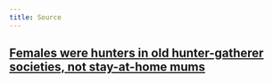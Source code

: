 ```yaml
---
title: Source
---
```


## [Females were hunters in old hunter-gatherer societies, not stay-at-home mums](https://www.universityofcalifornia.edu/news/women-were-early-big-game-hunters-america-research-suggests) 
##
